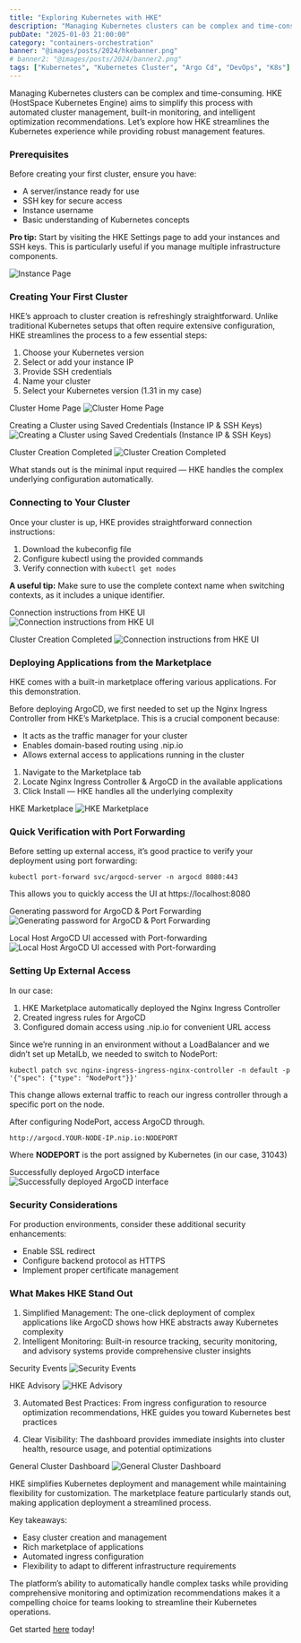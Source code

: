 ```yaml
---
title: "Exploring Kubernetes with HKE"
description: "Managing Kubernetes clusters can be complex and time-consuming. HKE (HostSpace Kubernetes Engine) aims to simplify this process with automated cluster management."
pubDate: "2025-01-03 21:00:00"
category: "containers-orchestration"
banner: "@images/posts/2024/hkebanner.png"
# banner2: "@images/posts/2024/banner2.png"
tags: ["Kubernetes", "Kubernetes Cluster", "Argo Cd", "DevOps", "K8s"]
---
```


Managing Kubernetes clusters can be complex and time-consuming. HKE (HostSpace Kubernetes Engine) aims to simplify this process with automated cluster management, built-in monitoring, and intelligent optimization recommendations. Let’s explore how HKE streamlines the Kubernetes experience while providing robust management features.

### Prerequisites
Before creating your first cluster, ensure you have:

* A server/instance ready for use
* SSH key for secure access
* Instance username
* Basic understanding of Kubernetes concepts

**Pro tip:** Start by visiting the HKE Settings page to add your instances and SSH keys. This is particularly useful if you manage multiple infrastructure components.

![Instance Page](@images/posts/2024/hke2.png)

### Creating Your First Cluster
HKE’s approach to cluster creation is refreshingly straightforward. Unlike traditional Kubernetes setups that often require extensive configuration, HKE streamlines the process to a few essential steps:

1. Choose your Kubernetes version
2. Select or add your instance IP
3. Provide SSH credentials
4. Name your cluster
5. Select your Kubernetes version (1.31 in my case)

Cluster Home Page
![Cluster Home Page](@images/posts/2024/hke3.png)

Creating a Cluster using Saved Credentials (Instance IP & SSH Keys)
![Creating a Cluster using Saved Credentials (Instance IP & SSH Keys)](@images/posts/2024/hke4.png)

Cluster Creation Completed
![Cluster Creation Completed](@images/posts/2024/hke5.png)

What stands out is the minimal input required — HKE handles the complex underlying configuration automatically.

### Connecting to Your Cluster
Once your cluster is up, HKE provides straightforward connection instructions:

1. Download the kubeconfig file
2. Configure kubectl using the provided commands
3. Verify connection with `kubectl get nodes`

**A useful tip:** Make sure to use the complete context name when switching contexts, as it includes a unique identifier.

Connection instructions from HKE UI
![Connection instructions from HKE UI](@images/posts/2024/hke6.png)

Cluster Creation Completed
![Connection instructions from HKE UI](@images/posts/2024/hke7.png)

### Deploying Applications from the Marketplace
HKE comes with a built-in marketplace offering various applications. For this demonstration.

Before deploying ArgoCD, we first needed to set up the Nginx Ingress Controller from HKE’s Marketplace. This is a crucial component because:

* It acts as the traffic manager for your cluster
* Enables domain-based routing using .nip.io
* Allows external access to applications running in the cluster

1. Navigate to the Marketplace tab
2. Locate Nginx Ingress Controller & ArgoCD in the available applications
3. Click Install — HKE handles all the underlying complexity

HKE Marketplace
![HKE Marketplace](@images/posts/2024/hke8.png) 

### Quick Verification with Port Forwarding
Before setting up external access, it’s good practice to verify your deployment using port forwarding:

```
kubectl port-forward svc/argocd-server -n argocd 8080:443
```
This allows you to quickly access the UI at https://localhost:8080

Generating password for ArgoCD & Port Forwarding
![Generating password for ArgoCD & Port Forwarding](@images/posts/2024/hke9.png) 

Local Host ArgoCD UI accessed with Port-forwarding
![Local Host ArgoCD UI accessed with Port-forwarding](@images/posts/2024/hke10.png) 

### Setting Up External Access
In our case:

1. HKE Marketplace automatically deployed the Nginx Ingress Controller
2. Created ingress rules for ArgoCD
3. Configured domain access using .nip.io for convenient URL access

Since we’re running in an environment without a LoadBalancer and we didn’t set up MetalLb, we needed to switch to NodePort:

```kubectl patch svc nginx-ingress-ingress-nginx-controller -n default -p '{"spec": {"type": "NodePort"}}'```

This change allows external traffic to reach our ingress controller through a specific port on the node.

After configuring NodePort, access ArgoCD through.

```http://argocd.YOUR-NODE-IP.nip.io:NODEPORT```

Where **NODEPORT** is the port assigned by Kubernetes (in our case, 31043)

Successfully deployed ArgoCD interface
![Successfully deployed ArgoCD interface](@images/posts/2024/hke11.png) 


### Security Considerations
For production environments, consider these additional security enhancements:

* Enable SSL redirect
* Configure backend protocol as HTTPS
* Implement proper certificate management

### What Makes HKE Stand Out
1. Simplified Management: The one-click deployment of complex applications like ArgoCD shows how HKE abstracts away Kubernetes complexity
2. Intelligent Monitoring: Built-in resource tracking, security monitoring, and advisory systems provide comprehensive cluster insights

Security Events
![Security Events](@images/posts/2024/hke12.png) 

HKE Advisory
![HKE Advisory](@images/posts/2024/hke13.png) 

3. Automated Best Practices: From ingress configuration to resource optimization recommendations, HKE guides you toward Kubernetes best practices

4. Clear Visibility: The dashboard provides immediate insights into cluster health, resource usage, and potential optimizations

General Cluster Dashboard
![General Cluster Dashboard](@images/posts/2024/hke14.png) 

HKE simplifies Kubernetes deployment and management while maintaining flexibility for customization. The marketplace feature particularly stands out, making application deployment a streamlined process.

Key takeaways:

* Easy cluster creation and management
* Rich marketplace of applications
* Automated ingress configuration
* Flexibility to adapt to different infrastructure requirements

The platform’s ability to automatically handle complex tasks while providing comprehensive monitoring and optimization recommendations makes it a compelling choice for teams looking to streamline their Kubernetes operations.

Get started [here](https://ui.hostspacecloud.com/) today!

<!-- ## Also Read

* [2023 年终总结](https://godruoyi.com/posts/review-2023)
* [2022 年终总结](https://godruoyi.com/posts/review-of-2022)
* [2021 年终总结](https://godruoyi.com/posts/review-2021)
* [2020 年终总结](https://godruoyi.com/posts/2020-year-end-review)
* [2019 年终总结](https://godruoyi.com/posts/continue-refueling-in-2019) -->

